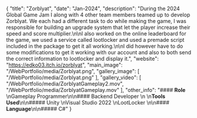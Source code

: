{
  "title": "Zorblyat",
  "date": "Jan-2024",
  "description": "During the 2024 Global Game Jam I along with 4 other team members teamed up to develop Zorblyat. We each had a different task to do while making the game, I was responsible for building an upgrade system that let the player increase their speed and score multiplier.\n\nI also worked on the online leaderboard for the game, we used a service called lootlocker and used a premade script included in the package to get it all working.\n\nI did however have to do some modifications to get it working with our account and also to both send the correct information to lootlocker and display it.",
  "website": "https://edko03.itch.io/zorblyat",
  "main_image": "/WebPortfolio/media/Zorblyat.png",
  "gallery_image": [
    "/WebPortfolio/media/Zorblyat.png"
  ],
  "gallery_video": [
    "/WebPortfolio/media/ZorblyatGameplay2.mov",
    "/WebPortfolio/media/ZorblyatGameplay.mov"
  ],
  "other_info": "#### **Role**  \nGameplay Programmer\n\n#### Backend Developer  \n  \n**Tools Used**\n\n##### Unity  \nVisual Studio 2022  \nLootLocker  \n\n#### **Language**\n\n##### C#"
}
